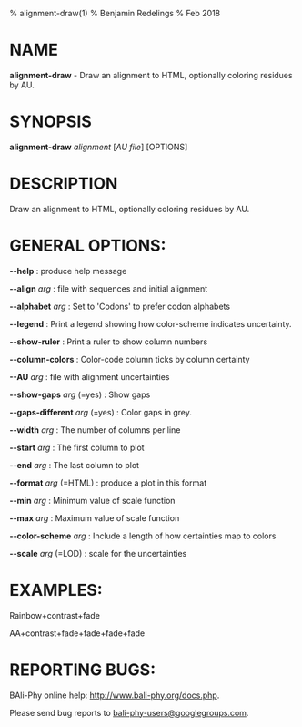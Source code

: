 % alignment-draw(1)
% Benjamin Redelings
% Feb 2018

# NAME

**alignment-draw** - Draw an alignment to HTML, optionally coloring residues by AU.

# SYNOPSIS

**alignment-draw** _alignment_ [_AU file_] [OPTIONS]

# DESCRIPTION

Draw an alignment to HTML, optionally coloring residues by AU.

# GENERAL OPTIONS:
**--help**
: produce help message

**--align** _arg_
: file with sequences and initial alignment

**--alphabet** _arg_
: Set to 'Codons' to prefer codon alphabets

**--legend**
: Print a legend showing how color-scheme indicates uncertainty.

**--show-ruler**
: Print a ruler to show column numbers

**--column-colors**
: Color-code column ticks by column certainty

**--AU** _arg_
: file with alignment uncertainties

**--show-gaps** _arg_ (=yes)
: Show gaps

**--gaps-different** _arg_ (=yes)
: Color gaps in grey.

**--width** _arg_
: The number of columns per line

**--start** _arg_
: The first column to plot

**--end** _arg_
: The last column to plot

**--format** _arg_ (=HTML)
: produce a plot in this format

**--min** _arg_
: Minimum value of scale function

**--max** _arg_
: Maximum value of scale function

**--color-scheme** _arg_
: Include a length of how certainties map to colors

**--scale** _arg_ (=LOD)
: scale for the uncertainties


# EXAMPLES:
 

Rainbow+contrast+fade

AA+contrast+fade+fade+fade+fade

# REPORTING BUGS:
 BAli-Phy online help: <http://www.bali-phy.org/docs.php>.

Please send bug reports to <bali-phy-users@googlegroups.com>.

